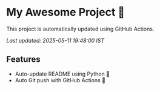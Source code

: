 # My Awesome Project 🚀

This project is automatically updated using GitHub Actions.

_Last updated: 2025-05-11 19:48:00 IST_

## Features
- Auto-update README using Python 🐍
- Auto Git push with GitHub Actions 🤖
